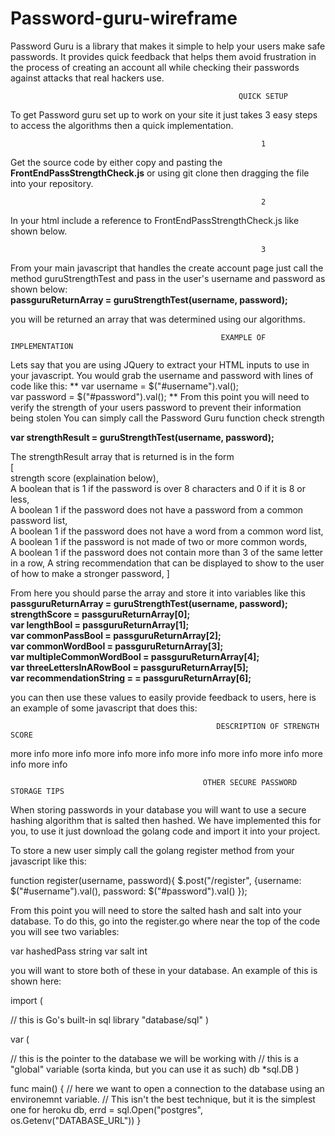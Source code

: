# Password-guru-wireframe
Password Guru is a library that makes it simple to help your users make safe passwords. It provides quick feedback that helps them avoid frustration in the process of creating an account all while checking their passwords against attacks that real hackers use. 

                                                       QUICK SETUP
To get Password guru set up to work on your site it just takes 3 easy steps to access the algorithms then a quick implementation.

                                                            1
Get the source code by either copy and pasting the **FrontEndPassStrengthCheck.js** or using git clone then dragging the file into your repository.


                                                            2
In your html include a reference to  FrontEndPassStrengthCheck.js like shown below.                                                 
**<script src="FrontEndPassStrengthCheck.js"></script>**

                                                            3
From your main javascript that handles the create account page just call the method guruStrengthTest and pass in the user's username and password as shown below:                                                                                                   
**passguruReturnArray = guruStrengthTest(username, password);**

you will be returned an array that was determined using our algorithms. 

                                                   EXAMPLE OF IMPLEMENTATION

Lets say that you are using JQuery to extract your HTML inputs to use in your javascript.
You would grab the username and password with lines of code like this:
**
  var username = $("#username").val();                                                                                    
  var password = $("#password").val();
**
From this point you will need to verify the strength of your users password to prevent their information being stolen
You can simply call the Password Guru function check strength                                                                          

**var strengthResult = guruStrengthTest(username, password);**
  
The strengthResult array that is returned is in the form                                                                          
[                                                                                                                                 
strength score (explaination below),                                                                                   
A boolean that is 1 if the password is over 8 characters and 0 if it is 8 or less,                                 
A boolean 1 if the password does not have a password from a common password list,                             
A boolean 1 if the password does not have a word from a common word list,                                                     
A boolean 1 if the password is not made of two or more common words,                                                              
A boolean 1 if the password does not contain more than 3 of the same letter in a row,
A string recommendation that can be displayed to show to the user of how to make a stronger password,
]                                                                          

From here you should parse the array and store it into variables like this                                        
**passguruReturnArray = guruStrengthTest(username, password);**                                                                         
**strengthScore = passguruReturnArray[0];**                                                                                     
**var lengthBool = passguruReturnArray[1];**                                                                             
**var commonPassBool = passguruReturnArray[2];**                                                                                
**var commonWordBool = passguruReturnArray[3];**                                                                                   
**var multipleCommonWordBool = passguruReturnArray[4];**                                                         
**var threeLettersInARowBool = passguruReturnArray[5];**                                                             
**var recommendationString = = passguruReturnArray[6];**                                     

you can then use these values to easily provide feedback to users, here is an example of some javascript that does this:


                                                 


                                                  DESCRIPTION OF STRENGTH SCORE
more info
more info
more info
more info
more info
more info
more info
more info
more info


                                               OTHER SECURE PASSWORD STORAGE TIPS
When storing passwords in your database you will want to use a secure hashing algorithm that is salted then hashed.
We have implemented this for you, to use it just download the golang code and import it into your project.

To store a new user simply call the golang register method from your javascript like this:

function register(username, password){
    $.post("/register", {username: $("#username").val(), password: $("#password").val()
    });


From this point you will need to store the salted hash and salt into your database.
To do this, go into the register.go where near the top of the code you will see two variables:


var hashedPass string
var salt int

you will want to store both of these in your database. An example of this is shown here:

import (

   // this is Go's built-in sql library
   "database/sql"
)

var (

   // this is the pointer to the database we will be working with
   // this is a "global" variable (sorta kinda, but you can use it as such)
   db *sql.DB
)

func main() {
    // here we want to open a connection to the database using an environemnt variable.
    // This isn't the best technique, but it is the simplest one for heroku
    db, errd = sql.Open("postgres", os.Getenv("DATABASE_URL"))
}
